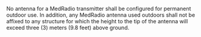 No antenna for a MedRadio transmitter shall be configured for permanent outdoor use. In addition, any MedRadio antenna used outdoors shall not be affixed to any structure for which the height to the tip of the antenna will exceed three (3) meters (9.8 feet) above ground.

